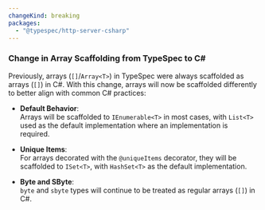 ```yaml
---
changeKind: breaking
packages:
  - "@typespec/http-server-csharp"
---
```


### Change in Array Scaffolding from TypeSpec to C#

Previously, arrays (`[]`/`Array<T>`) in TypeSpec were always scaffolded as arrays (`[]`) in C#. With this change, arrays will now be scaffolded differently to better align with common C# practices:

- **Default Behavior**:  
  Arrays will be scaffolded to `IEnumerable<T>` in most cases, with `List<T>` used as the default implementation where an implementation is required.

- **Unique Items**:  
  For arrays decorated with the `@uniqueItems` decorator, they will be scaffolded to `ISet<T>`, with `HashSet<T>` as the default implementation.

- **Byte and SByte**:  
  `byte` and `sbyte` types will continue to be treated as regular arrays (`[]`) in C#.
